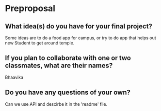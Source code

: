 # Preproposal

## What idea(s) do you have for your final project?

Some ideas are to do a food app for campus, or try to do app that helps out new Student to get around temple.  

## If you plan to collaborate with one or two classmates, what are their names?

Bhaavika 


## Do you have any questions of your own?
Can we use API and descirbe it in the 'readme' file. 

